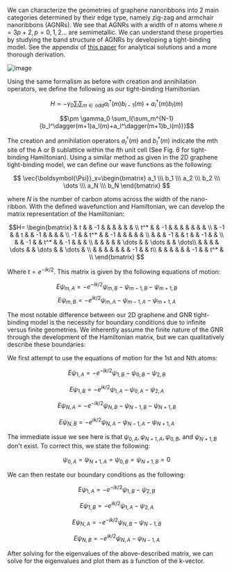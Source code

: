 We can characterize the geometries of graphene nanoribbons into 2 main categories determined by their edge type, namely zig-zag and armchair nanoribbons (AGNRs). We see that AGNRs with a width of $n$ atoms where $n=3p+2, p=0,1,2...$ are semimetallic. We can understand these properties by studying the band structure of AGNRs by developing a tight-binding model. See the appendix of [this paper](https://iopscience.iop.org/article/10.1088/1468-6996/11/5/054504/pdf) for analytical solutions and a more thorough derivation. 

![image](https://github.com/user-attachments/assets/bec9e747-1467-4541-88be-7c24926385a9)


Using the same formalism as before with creation and annihilation operators, we define the following as our tight-binding Hamiltonian.


$$H = -\gamma_0 \sum_l{\sum_{m \in odd}{a_l^\dagger(m)b_{l-1}(m)+a_l^\dagger(m)b_{l}(m)}}$$

$$\pm \gamma_0 \sum_l{\sum_m^{N-1}{b_l^\dagger(m+1)a_l(m)+a_l^\dagger(m+1)b_l(m)}}$$

The creation and annihilation operators $a_l^\dagger(m)$ and $b_l^\dagger(m)$ indicate the $m$th site of the A or B sublattice within the $l$th unit cell (See Fig. 6 for tight-binding Hamiltonian). Using a similar method as given in the 2D graphene tight-binding model, we can define our wave functions as the following:

$$
\vec{\boldsymbol{\Psi}}_x=\begin{bmatrix} a_1 \\\ b_1 \\\ a_2 \\\ b_2 \\\ \dots \\\ a_N \\\ b_N  \end{bmatrix}
$$

where $N$ is the number of carbon atoms across the width of the nano-ribbon. With the defined wavefunction and Hamiltonian, we can develop the matrix representation of the Hamiltonian:

$$H=
\begin{bmatrix}
 & t &  & -1 &  &  &  &  &  & \\
t^* &  & -1 &  &  &  &  &  &  & \\
 & -1 &  & t &  & -1 &  &  &  & \\
-1 &  & t^* &  & -1 &  &  &  &  & \\
 &  &  & -1 &  & t &  & -1 &  & \\
 &  & -1 &  & t^* &  & -1 &  &  & \\
 &  &  &  &  & \dots &  & \dots &  & \dots\\
 &  &  &  & \dots &  & \dots &  & \dots & \\
 &  &  &  &  &  &  & -1 &  & t\\
 &  &  &  &  &  & -1 &  & t^* & \\
\end{bmatrix} 
$$

Where $t=e^{-ik/2}$. This matrix is given by the following equations of motion:

$$E\psi_{m,A} = -e^{-ik/2}\psi_{m,B} - \psi_{m-1,B}- \psi_{m+1,B}$$
$$E\psi_{m,B} = -e^{ik/2}\psi_{m,A} - \psi_{m-1,A}- \psi_{m+1,A}$$

The most notable difference between our 2D graphene and GNR tight-binding model is the necessity for boundary conditions due to infinite versus finite geometries. We inherently assume the finite nature of the GNR through the development of the Hamiltonian matrix, but we can qualitatively describe these boundaries:

We first attempt to use the equations of motion for the 1st and Nth atoms:

$$E\psi_{1,A} = -e^{-ik/2}\psi_{1,B} - \psi_{0,B}- \psi_{2,B}$$

$$E\psi_{1,B} = -e^{ik/2}\psi_{1,A} - \psi_{0,A}- \psi_{2,A}$$

$$E\psi_{N,A} = -e^{-ik/2}\psi_{N,B} - \psi_{N-1,B}- \psi_{N+1,B}$$

$$E\psi_{N,B} = -e^{ik/2}\psi_{N,A} - \psi_{N-1,A}- \psi_{N+1,A}$$

The immediate issue we see here is that $\psi_{0,A}, \psi_{N+1,A}, \psi_{0,B},$ and $\psi_{N+1,B}$ don't exist. To correct this, we state the following:

$$
\psi_{0,A}=\psi_{N+1,A}=\psi_{0,B}= \psi_{N+1,B}=0
$$

We can then restate our boundary conditions as the following:

$$E\psi_{1,A} = -e^{-ik/2}\psi_{1,B} - \psi_{2,B}$$

$$E\psi_{1,B} = -e^{ik/2}\psi_{1,A} - \psi_{2,A}$$

$$E\psi_{N,A} = -e^{-ik/2}\psi_{N,B} - \psi_{N-1,B}$$

$$E\psi_{N,B} = -e^{ik/2}\psi_{N,A} - \psi_{N-1,A}$$

After solving for the eigenvalues of the above-described matrix, we can solve for the eigenvalues and plot them as a function of the k-vector.
